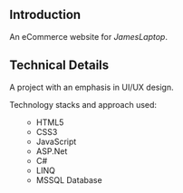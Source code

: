 ## Introduction
An eCommerce website for <i>JamesLaptop</i>.

## Technical Details
A project with an emphasis in UI/UX design.

Technology stacks and approach used:
<ul>
  <ul>
    <li>HTML5</li>  
    <li>CSS3</li>  
    <li>JavaScript</li>  
    <li>ASP.Net</li>
    <li>C#</li>
    <li>LINQ</li>
    <li>MSSQL Database</li>
  </ul>
</ul>


